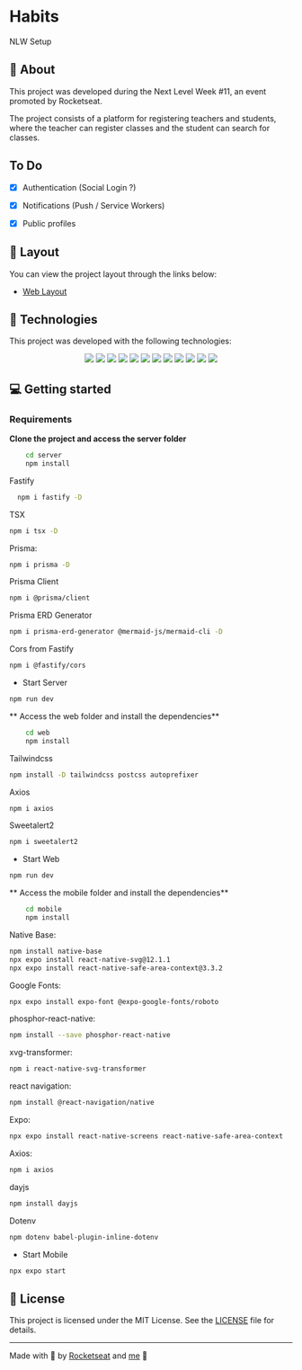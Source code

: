 # Habits
NLW Setup

## 📝 About

This project was developed during the Next Level Week #11, an event promoted by Rocketseat.

The project consists of a platform for registering teachers and students, where the teacher can register classes and the student can search for classes.

## To Do

- [x] Authentication (Social Login ?)
- [x] Notifications (Push / Service Workers)
- [x] Public profiles


## 🎨 Layout

You can view the project layout through the links below:

- [Web Layout]( https://www.figma.com/file/I5QQ9IFpOAUnmwGRGITGn0/Habits-(i)-(Community)?node-id=0%3A1&t=U67DJDeQrIjrSVWq-1 )

## 🚀 Technologies

This project was developed with the following technologies:

<p align="center">
  <!-- <img src="https://img.shields.io/badge/JavaScript-323330?style=for-the-badge&logo=javascript&logoColor=F7DF1E"> -->
  <img src="https://img.shields.io/badge/TypeScript-007ACC?style=for-the-badge&logo=typescript&logoColor=white"/>
  <img src="https://img.shields.io/badge/Tailwind_CSS-38B2AC?style=for-the-badge&logo=tailwind-css&logoColor=white"/>
    <img src="https://img.shields.io/badge/Node.js-339933?style=for-the-badge&logo=nodedotjs&logoColor=white"/>
  <img src="https://img.shields.io/badge/React-20232A?style=for-the-badge&logo=react&logoColor=61DAFB"/>
  <img src="https://img.shields.io/badge/React_Native-20232A?style=for-the-badge&logo=react&logoColor=61DAFB"/>
  <img src="https://img.shields.io/badge/Expo-1B1F23?style=for-the-badge&logo=expo&logoColor=white"/>
  <!-- <img src="https://img.shields.io/badge/Express.js-000000?style=for-the-badge&logo=express&logoColor=white"/> -->
  <img src="https://img.shields.io/badge/HTML5-E34F26?style=for-the-badge&logo=html5&logoColor=white"/>
  <img src="https://img.shields.io/badge/CSS3-1572B6?style=for-the-badge&logo=css3&logoColor=white"/>
  <img src="https://img.shields.io/badge/Hoppscotch-31C48D?style=for-the-badge&logo=hoppscotch&logoColor=white"/>
  <img src="https://img.shields.io/badge/Prisma-3982CE?style=for-the-badge&logo=Prisma&logoColor=white"/>
  <img src="https://img.shields.io/badge/SQLite-07405E?style=for-the-badge&logo=sqlite&logoColor=white"/>
  <img src="https://img.shields.io/badge/ts--node--dev-3178C6?style=for-the-badge&logo=ts-node-dev&logoColor=white"/>
</p>


## 💻 Getting started

### Requirements

**Clone the project and access the server folder**

```bash
    cd server
    npm install
```

Fastify
```bash
  npm i fastify -D
```
TSX
```bash
npm i tsx -D
```
Prisma:
```bash
npm i prisma -D
```
Prisma Client
```bash
npm i @prisma/client
```
Prisma ERD Generator
```bash
npm i prisma-erd-generator @mermaid-js/mermaid-cli -D
```
Cors from Fastify
```bash
npm i @fastify/cors
```

- Start Server
```bash
npm run dev
```

** Access the web folder and install the dependencies**

```bash
    cd web
    npm install
```

Tailwindcss
```bash
npm install -D tailwindcss postcss autoprefixer
```

Axios
```bash
npm i axios
```

Sweetalert2
```bash
npm i sweetalert2
```

- Start Web
```bash
npm run dev
```

** Access the mobile folder and install the dependencies**

```bash
    cd mobile
    npm install
```

Native Base:
```bash
npm install native-base
npx expo install react-native-svg@12.1.1
npx expo install react-native-safe-area-context@3.3.2
```

Google Fonts:
```bash
npx expo install expo-font @expo-google-fonts/roboto
```
phosphor-react-native:
```bash
npm install --save phosphor-react-native
```
xvg-transformer:
```bash
npm i react-native-svg-transformer
```
react navigation: 
```bash
npm install @react-navigation/native
```

Expo:
```bash
npx expo install react-native-screens react-native-safe-area-context
```

Axios:
```bash
npm i axios
```

dayjs
```bash
npm install dayjs
```

Dotenv
```bash
npm dotenv babel-plugin-inline-dotenv
```
    
- Start Mobile
```bash
npx expo start
```

## 📝 License

This project is licensed under the MIT License. See the [LICENSE](LICENSE.md) file for details.

---

Made with 💜 by [Rocketseat]( https://rocketseat.com.br/ ) and [me]( https://github.com/DuarteMartinho  ) 👋